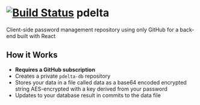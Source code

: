 # [![Build Status](https://travis-ci.org/pdelta/pdelta.github.io.svg?branch=master)](https://travis-ci.org/pdelta/pdelta.github.io) pdelta

Client-side password management repository using only GitHub for a back-end built with React

## How it Works

- **Requires a GitHub subscription**
- Creates a private `pdelta-db` repository
- Stores your data in a file called data as a base64 encoded encrypted string AES-encrypted with a key derived from your password 
- Updates to your database result in commits to the data file
